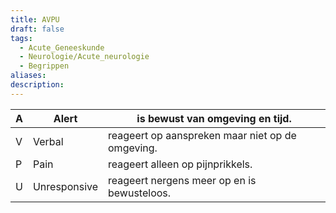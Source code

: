 ```yaml
---
title: AVPU
draft: false
tags:
  - Acute_Geneeskunde
  - Neurologie/Acute_neurologie
  - Begrippen
aliases: 
description:
---
```


| A | Alert        | is bewust van omgeving en tijd.                  |
| - | ------------ | ------------------------------------------------ |
| V | Verbal       | reageert op aanspreken maar niet op de omgeving. |
| P | Pain         | reageert alleen op pijnprikkels.                 |
| U | Unresponsive | reageert nergens meer op en is bewusteloos.      |